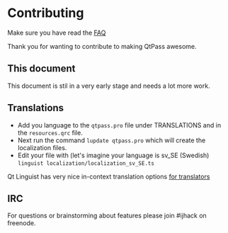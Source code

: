 # Contributing

Make sure you have read the [FAQ](docs/FAQ.md)

Thank you for wanting to contribute to making QtPass awesome.

## This document

This document is stil in a very early stage and needs a lot more work.

## Translations

* Add you language to the `qtpass.pro` file
  under TRANSLATIONS and in the `resources.qrc` file.
* Next run the command `lupdate qtpass.pro` which will create the localization files.
* Edit your file with (let's imagine your language is sv_SE (Swedish)
  `linguist localization/localization_sv_SE.ts`

Qt Linguist has very nice in-context translation options [for translators](https://doc-snapshots.qt.io/qt5-5.6/linguist-translators.html)

## IRC

For questions or brainstorming about features please join #ijhack on freenode.
